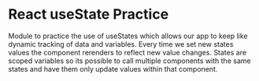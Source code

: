 # React useState Practice

Module to practice the use of useStates which allows our app to keep like dynamic tracking of data and variables. Every time we set new states values the component rerenders to reflect new value changes.
States are scoped variables so its possible to call multiple components with the same states and have them only update values within that component.
